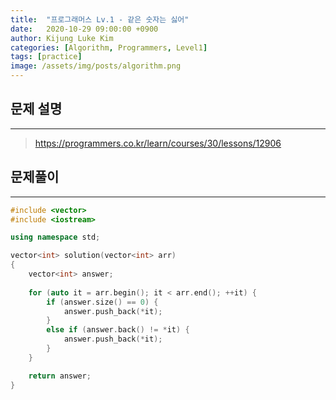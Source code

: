 ```yaml
---
title:  "프로그래머스 Lv.1 - 같은 숫자는 싫어"
date:   2020-10-29 09:00:00 +0900
author: Kijung Luke Kim
categories: [Algorithm, Programmers, Level1]
tags: [practice]
image: /assets/img/posts/algorithm.png
---
```


## 문제 설명
---

> https://programmers.co.kr/learn/courses/30/lessons/12906

## 문제풀이
---

```cpp
#include <vector>
#include <iostream>

using namespace std;

vector<int> solution(vector<int> arr) 
{
    vector<int> answer;
    
    for (auto it = arr.begin(); it < arr.end(); ++it) {
        if (answer.size() == 0) {
            answer.push_back(*it);
        }
        else if (answer.back() != *it) {
            answer.push_back(*it);
        }
    }

    return answer;
}
```